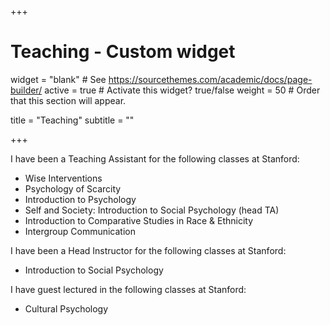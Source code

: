 +++
# Teaching - Custom widget

widget = "blank"  # See https://sourcethemes.com/academic/docs/page-builder/
active = true  # Activate this widget? true/false
weight = 50  # Order that this section will appear.

title = "Teaching"
subtitle = ""


+++

I have been a Teaching Assistant for the following classes at Stanford:
 - Wise Interventions
 - Psychology of Scarcity 
 - Introduction to Psychology 
 - Self and Society: Introduction to Social Psychology (head TA) 
 - Introduction to Comparative Studies in Race & Ethnicity
 - Intergroup Communication 


I have been a Head Instructor for the following classes at Stanford:
 - Introduction to Social Psychology 

 I have guest lectured in the following classes at Stanford: 
 - Cultural Psychology
